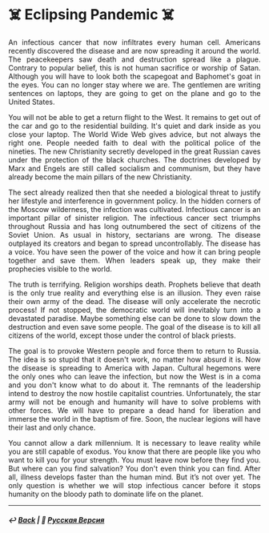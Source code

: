 # ☠️ Eclipsing Pandemic ☠️

<p align="justify">An infectious cancer that now infiltrates every human cell. Americans recently discovered the disease and are now spreading it around the world. The peacekeepers saw death and destruction spread like a plague. Contrary to popular belief, this is not human sacrifice or worship of Satan. Although you will have to look both the scapegoat and Baphomet's goat in the eyes. You can no longer stay where we are. The gentlemen are writing sentences on laptops, they are going to get on the plane and go to the United States.</p>

<p align="justify">You will not be able to get a return flight to the West. It remains to get out of the car and go to the residential building. It's quiet and dark inside as you close your laptop. The World Wide Web gives advice, but not always the right one. People needed faith to deal with the political police of the nineties. The new Christianity secretly developed in the great Russian caves under the protection of the black churches. The doctrines developed by Marx and Engels are still called socialism and communism, but they have already become the main pillars of the new Christianity.</p>

<p align="justify">The sect already realized then that she needed a biological threat to justify her lifestyle and interference in government policy. In the hidden corners of the Moscow wilderness, the infection was cultivated. Infectious cancer is an important pillar of sinister religion. The infectious cancer sect triumphs throughout Russia and has long outnumbered the sect of citizens of the Soviet Union. As usual in history, sectarians are wrong. The disease outplayed its creators and began to spread uncontrollably. The disease has a voice. You have seen the power of the voice and how it can bring people together and save them. When leaders speak up, they make their prophecies visible to the world.</p>

<p align="justify">The truth is terrifying. Religion worships death. Prophets believe that death is the only true reality and everything else is an illusion. They even raise their own army of the dead. The disease will only accelerate the necrotic process! If not stopped, the democratic world will inevitably turn into a devastated paradise. Maybe something else can be done to slow down the destruction and even save some people. The goal of the disease is to kill all citizens of the world, except those under the control of black priests.</p>

<p align="justify">The goal is to provoke Western people and force them to return to Russia. The idea is so stupid that it doesn't work, no matter how absurd it is. Now the disease is spreading to America with Japan. Cultural hegemons were the only ones who can leave the infection, but now the West is in a coma and you don't know what to do about it. The remnants of the leadership intend to destroy the now hostile capitalist countries. Unfortunately, the star army will not be enough and humanity will have to solve problems with other forces. We will have to prepare a dead hand for liberation and immerse the world in the baptism of fire. Soon, the nuclear legions will have their last and only chance.</p>

<p align="justify">You cannot allow a dark millennium. It is necessary to leave reality while you are still capable of exodus. You know that there are people like you who want to kill you for your strength. You must leave now before they find you. But where can you find salvation? You don't even think you can find. After all, illness develops faster than the human mind. But it’s not over yet. The only question is whether we will stop infectious cancer before it stops humanity on the bloody path to dominate life on the planet.</p>

***

##### ↩️ [Back](index.md) | 🌻 [Русская Версия](redplague-2.md)

